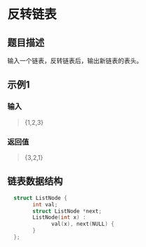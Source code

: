 # 反转链表
## 题目描述
输入一个链表，反转链表后，输出新链表的表头。
## 示例1
### 输入
> {1,2,3}
### 返回值
> {3,2,1}
## 链表数据结构
```C++
  struct ListNode {
        int val;
        struct ListNode *next;
        ListNode(int x) :
              val(x), next(NULL) {
        }
  };
```